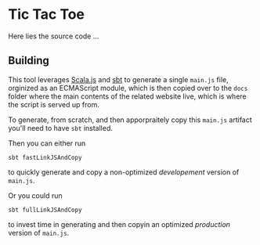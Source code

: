 # Tic Tac Toe
Here lies the source code ...

## Building
This tool leverages [Scala.js](https://www.scala-js.org/) and [sbt](https://www.scala-sbt.org/) to generate a single `main.js` file, orginized as an ECMAScript module, which is then copied over to the `docs` folder where the main contents of the related website live, which is where the script is served up from.

To generate, from scratch, and then apporpraitely copy this `main.js` artifact you'll need to have `sbt` installed.

Then you can either run

```
sbt fastLinkJSAndCopy
```

to quickly generate and copy a non-optimized *developement* version of `main.js`.

Or you could run

```
sbt fullLinkJSAndCopy
```

to invest time in generating and then copyin an optimized *production* version of `main.js`.
